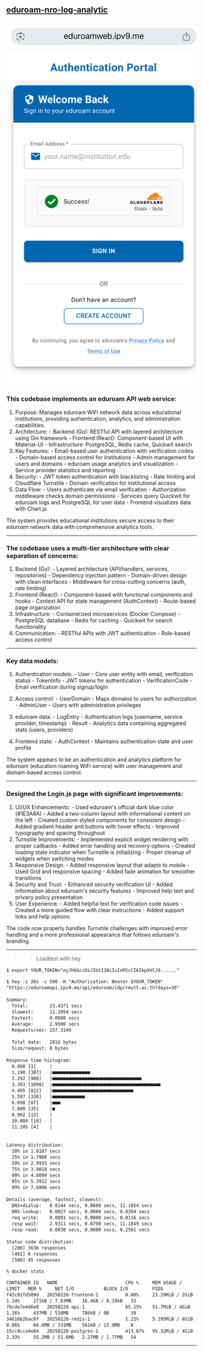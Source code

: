 ## [eduroam-nro-log-analytic](https://eduroamweb.ipv9.me)
![web](./img/IMG_8C34FCDA777C-1.jpeg)
---

### This codebase implements an eduroam API web service:

  1. Purpose: Manages eduroam WiFi network data across educational institutions, providing authentication, analytics, and administration capabilities.
  2. Architecture:
    - Backend (Go): RESTful API with layered architecture using Gin framework
    - Frontend (React): Component-based UI with Material-UI
    - Infrastructure: PostgreSQL, Redis cache, Quickwit search
  3. Key Features:
    - Email-based user authentication with verification codes
    - Domain-based access control for institutions
    - Admin management for users and domains
    - eduroam usage analytics and visualization
    - Service provider statistics and reporting
  4. Security:
    - JWT token authentication with blacklisting
    - Rate limiting and Cloudflare Turnstile
    - Domain verification for institutional access
  5. Data Flow:
    - Users authenticate via email verification
    - Authorization middleware checks domain permissions
    - Services query Quickwit for eduroam logs and PostgreSQL for user data
    - Frontend visualizes data with Chart.js

  The system provides educational institutions secure access to their eduroam network data with comprehensive analytics tools.

  ---
  ### The codebase uses a multi-tier architecture with clear separation of concerns:

  1. Backend (Go):
    - Layered architecture (API/handlers, services, repositories)
    - Dependency injection pattern
    - Domain-driven design with clean interfaces
    - Middleware for cross-cutting concerns (auth, rate limiting)
  2. Frontend (React):
    - Component-based with functional components and hooks
    - Context API for state management (AuthContext)
    - Route-based page organization
  3. Infrastructure:
    - Containerized microservices (Docker Compose)
    - PostgreSQL database
    - Redis for caching
    - Quickwit for search functionality
  4. Communication:
    - RESTful APIs with JWT authentication
    - Role-based access control
---
### Key data models:

  1. Authentication models:
    - User - Core user entity with email, verification status
    - TokenInfo - JWT tokens for authentication
    - VerificationCode - Email verification during signup/login
  2. Access control:
    - UserDomain - Maps domains to users for authorization
    - AdminUser - Users with administrative privileges

  3. eduroam data:
    - LogEntry - Authentication logs (username, service provider, timestamp)
    - Result - Analytics data containing aggregated stats (users, providers)
  4. Frontend state:
    - AuthContext - Maintains authentication state and user profile

  The system appears to be an authentication and analytics platform for eduroam (education roaming WiFi service) with user management and domain-based access control.

---
### Designed the Login.js page with significant improvements:

  1. UI/UX Enhancements:
    - Used eduroam's official dark blue color (#1E3A8A)
    - Added a two-column layout with informational content on the left
    - Created custom styled components for consistent design
    - Added gradient header and buttons with hover effects
    - Improved typography and spacing throughout
  2. Turnstile Improvements:
    - Implemented explicit widget rendering with proper callbacks
    - Added error handling and recovery options
    - Created loading state indicator when Turnstile is initializing
    - Proper cleanup of widgets when switching modes
  3. Responsive Design:
    - Added responsive layout that adapts to mobile
    - Used Grid and responsive spacing
    - Added fade animation for smoother transitions
  4. Security and Trust:
    - Enhanced security verification UI
    - Added information about eduroam's security features
    - Improved help text and privacy policy presentation
  5. User Experience:
    - Added helpful text for verification code issues
    - Created a more guided flow with clear instructions
    - Added support links and help options

  The code now properly handles Turnstile challenges with improved error handling and a more professional appearance that follows eduroam's
  branding.

---
>> Loadtest with hey
```
$ export YOUR_TOKEN="eyJhbGciOiJIUzI1NiIsInR5cCI6IkpXVCJ9......"
```
```
$ hey -z 20s -c 500 -H "Authorization: Bearer $YOUR_TOKEN" "https://eduroamapi.ipv9.me/api/eduroam/idp/rmutt.ac.th?days=30"

Summary:
  Total:        23.4371 secs
  Slowest:      11.1054 secs
  Fastest:      0.0880 secs
  Average:      2.9500 secs
  Requests/sec: 157.3149
  
  Total data:   2016 bytes
  Size/request: 0 bytes

Response time histogram:
  0.088 [1]     |
  1.190 [387]   |■■■■■■■■■■■■■■
  2.292 [900]   |■■■■■■■■■■■■■■■■■■■■■■■■■■■■■■■■■
  3.393 [1098]  |■■■■■■■■■■■■■■■■■■■■■■■■■■■■■■■■■■■■■■■■
  4.495 [822]   |■■■■■■■■■■■■■■■■■■■■■■■■■■■■■■
  5.597 [330]   |■■■■■■■■■■■■
  6.698 [87]    |■■■
  7.800 [35]    |■
  8.902 [13]    |
  10.004 [10]   |
  11.105 [4]    |


Latency distribution:
  10% in 1.0187 secs
  25% in 1.7980 secs
  50% in 2.9935 secs
  75% in 3.9018 secs
  90% in 4.8099 secs
  95% in 5.3912 secs
  99% in 7.6006 secs

Details (average, fastest, slowest):
  DNS+dialup:   0.0144 secs, 0.0880 secs, 11.1054 secs
  DNS-lookup:   0.0027 secs, 0.0000 secs, 0.0394 secs
  req write:    0.0001 secs, 0.0000 secs, 0.0116 secs
  resp wait:    2.9311 secs, 0.0790 secs, 11.1049 secs
  resp read:    0.0030 secs, 0.0000 secs, 0.2501 secs

Status code distribution:
  [200] 3636 responses
  [401] 6 responses
  [500] 45 responses

```
```
% docker stats
```
```
CONTAINER ID   NAME                         CPU %     MEM USAGE / LIMIT   MEM %     NET I/O           BLOCK I/O         PIDS 
f42c91fd509d   20250228-frontend-1          0.00%     23.29MiB / 2GiB     1.14%     271kB / 7.83MB    16.4kB / 8.19kB   33 
7bcde7e4d6e0   20250228-api-1               65.15%    51.7MiB / 4GiB      1.26%     437MB / 516MB     786kB / 0B        39 
34616b2bac6f   20250228-redis-1             1.21%     5.195MiB / 8GiB     0.06%     66.6MB / 331MB    561kB / 23.9MB    6 
15cc8cca4e04   20250228-postgres-1          413.87%   95.32MiB / 4GiB     2.33%     55.2MB / 51.6MB   2.27MB / 1.77MB   54 
```
---